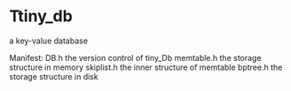 # Ttiny_db
a key-value database

Manifest:
  DB.h                the version control of tiny_Db
  memtable.h          the storage structure  in memory
  skiplist.h          the inner structure of memtable
  bptree.h            the storage structure  in disk
  
